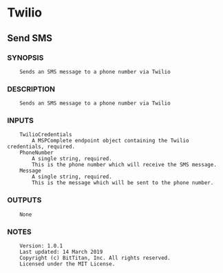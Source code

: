 # Twilio
## Send SMS
### SYNOPSIS
```
    Sends an SMS message to a phone number via Twilio
```
### DESCRIPTION
```
    Sends an SMS message to a phone number via Twilio
```
### INPUTS
```
    TwilioCredentials
        A MSPComplete endpoint object containing the Twilio credentials, required.
    PhoneNumber
        A single string, required.
        This is the phone number which will receive the SMS message.
    Message
        A single string, required.
        This is the message which will be sent to the phone number.
```
### OUTPUTS
```
    None
```
### NOTES
```
    Version: 1.0.1
    Last updated: 14 March 2019
    Copyright (c) BitTitan, Inc. All rights reserved.
    Licensed under the MIT License.
```

